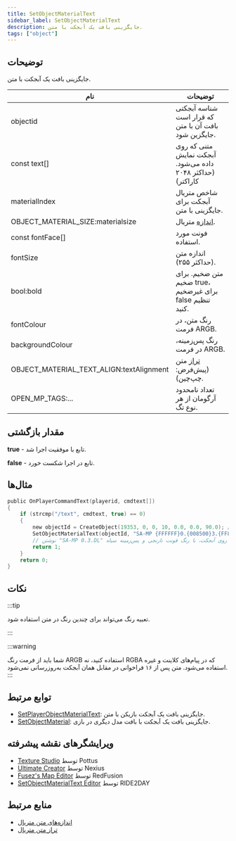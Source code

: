 ```yaml
---
title: SetObjectMaterialText
sidebar_label: SetObjectMaterialText
description: جایگزینی بافت یک آبجکت با متن.
tags: ["object"]
---
```


## توضیحات

جایگزینی بافت یک آبجکت با متن.

| نام                                      | توضیحات                                                                                      |
| ---------------------------------------- | -------------------------------------------------------------------------------------------- |
| objectid                                 | شناسه آبجکتی که قرار است بافت آن با متن جایگزین شود.                                        |
| const text[]                             | متنی که روی آبجکت نمایش داده می‌شود. (حداکثر ۲۰۴۸ کاراکتر)                                  |
| materialIndex                            | شاخص متریال آبجکت برای جایگزینی با متن.                                                      |
| OBJECT_MATERIAL_SIZE:materialsize        | [اندازه](/docs/scripting/resources/materialtextsizes) متریال.                               |
| const fontFace[]                         | فونت مورد استفاده.                                                                           |
| fontSize                                 | اندازه متن (حداکثر ۲۵۵).                                                                      |
| bool:bold                                | متن ضخیم. برای ضخیم true، برای غیرضخیم false تنظیم کنید.                                      |
| fontColour                               | رنگ متن، در فرمت ARGB.                                                                        |
| backgroundColour                         | رنگ پس‌زمینه، در فرمت ARGB.                                                                  |
| OBJECT_MATERIAL_TEXT_ALIGN:textAlignment | [تراز](/docs/scripting/resources/materialtextalignment) متن (پیش‌فرض: چپ‌چین).           |
| OPEN_MP_TAGS:...                         | تعداد نامحدود آرگومان از هر نوع تگ.                                                           |

## مقدار بازگشتی

**true** - تابع با موفقیت اجرا شد.

**false** - تابع در اجرا شکست خورد.

## مثال‌ها

```c
public OnPlayerCommandText(playerid, cmdtext[])
{
    if (strcmp("/text", cmdtext, true) == 0)
    {
        new objectId = CreateObject(19353, 0, 0, 10, 0.0, 0.0, 90.0); //ایجاد آبجکت
        SetObjectMaterialText(objectId, "SA-MP {FFFFFF}0.{008500}3.{FF8200}DL", 0, OBJECT_MATERIAL_SIZE_256x128, "Arial", 28, false, 0xFFFF8200, 0xFF000000, OBJECT_MATERIAL_TEXT_ALIGN_CENT);
        // نوشتن "SA-MP 0.3.DL" روی آبجکت، با رنگ فونت نارنجی و پس‌زمینه سیاه
        return 1;
    }
    return 0;
}
```

## نکات

:::tip

تعبیه رنگ می‌تواند برای چندین رنگ در متن استفاده شود.

:::

:::warning

شما باید از فرمت رنگ ARGB استفاده کنید، نه RGBA که در پیام‌های کلاینت و غیره استفاده می‌شود.
متن پس از ۱۶ فراخوانی در مقابل همان آبجکت به‌روزرسانی نمی‌شود.
:::

## توابع مرتبط

- [SetPlayerObjectMaterialText](SetPlayerObjectMaterialText): جایگزینی بافت یک آبجکت بازیکن با متن.
- [SetObjectMaterial](SetObjectMaterial): جایگزینی بافت یک آبجکت با بافت مدل دیگری در بازی.

## ویرایشگرهای نقشه پیشرفته

- [Texture Studio](https://github.com/Pottus/Texture-Studio) توسط Pottus
- [Ultimate Creator](https://github.com/NexiusTailer/Ultimate-Creator) توسط Nexius
- [Fusez's Map Editor](https://github.com/fusez/Map-Editor-V3) توسط RedFusion
- [SetObjectMaterialText Editor](https://sampforum.blast.hk/showthread.php?tid=614667) توسط RIDE2DAY

## منابع مرتبط

- [اندازه‌های متن متریال](../resources/materialtextsizes)
- [تراز متن متریال](../resources/materialtextalignment)
